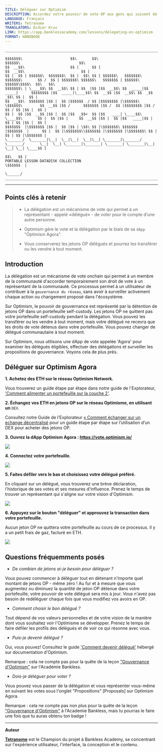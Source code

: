 ```yaml
---
TITLE: Déléguer sur Optimism
DESCRIPTION: Accordez votre pouvoir de vote OP aux gens qui suivent de près la gouvernance.
LANGUAGE: Français
WRITERS: Tetranome
TRANSLATORS: Didier Krux
LINK: https://app.banklessacademy.com/lessons/delegating-on-optimism
FORMAT: HANDBOOK
---
```


```
__________________________________________________________________________________________________________________________________________________________

$$$$$$$\                      $$\       $$\                                      $$$$$$\                           $$\                                   
$$  __$$\                     $$ |      $$ |                                    $$  __$$\                          $$ |                                  
$$ |  $$ | $$$$$$\  $$$$$$$\  $$ |  $$\ $$ | $$$$$$\   $$$$$$$\  $$$$$$$\       $$ /  $$ | $$$$$$$\ $$$$$$\   $$$$$$$ | $$$$$$\  $$$$$$\$$$$\  $$\   $$\ 
$$$$$$$\ | \____$$\ $$  __$$\ $$ | $$  |$$ |$$  __$$\ $$  _____|$$  _____|      $$$$$$$$ |$$  _____|\____$$\ $$  __$$ |$$  __$$\ $$  _$$  _$$\ $$ |  $$ |
$$  __$$\  $$$$$$$ |$$ |  $$ |$$$$$$  / $$ |$$$$$$$$ |\$$$$$$\  \$$$$$$\        $$  __$$ |$$ /      $$$$$$$ |$$ /  $$ |$$$$$$$$ |$$ / $$ / $$ |$$ |  $$ |
$$ |  $$ |$$  __$$ |$$ |  $$ |$$  _$$<  $$ |$$   ____| \____$$\  \____$$\       $$ |  $$ |$$ |     $$  __$$ |$$ |  $$ |$$   ____|$$ | $$ | $$ |$$ |  $$ |
$$$$$$$  |\$$$$$$$ |$$ |  $$ |$$ | \$$\ $$ |\$$$$$$$\ $$$$$$$  |$$$$$$$  |      $$ |  $$ |\$$$$$$$\\$$$$$$$ |\$$$$$$$ |\$$$$$$$\ $$ | $$ | $$ |\$$$$$$$ |
\_______/  \_______|\__|  \__|\__|  \__|\__| \_______|\_______/ \_______/       \__|  \__| \_______|\_______| \_______| \_______|\__| \__| \__| \____$$ |
                                                                                                                                               $$\   $$ |
PORTABLE LESSON DATADISK COLLECTION                                                                                                            \$$$$$$  |
                                                                                                                                                \______/
__________________________________________________________________________________________________________________________________________________________
```

---
## Points clés à retenir

> * La délégation est un mécanisme de vote qui permet à un représentant - appelé «délégué» - de voter pour le compte d’une autre personne.
> 
> * Optimism gère le vote et la délégation par le biais de sa `dApp` "Optimism Agora".
> 
> * Vous conserverez les jetons OP délégués et pourrez les transférer ou les vendre à tout moment.

## Introduction

La délégation est un mécanisme de vote onchain qui permet à un membre de la communauté d'accorder temporairement son droit de vote à un représentant de la communauté. Ce processus permet à un utilisateur de contribuer à la `gouvernance du réseau`, sans avoir à surveiller activement chaque action ou changement proposé dans l'écosystème.

Sur Optimism, le pouvoir de gouvernance est représenté par la détention de jetons OP dans un portefeuille self-custody. Les jetons OP ne quittent pas votre portefeuille self-custody pendant la délégation. Vous pouvez les transférer ou les vendre à tout moment, mais votre délégué ne recevra que les droits de vote détenus dans votre portefeuille. Vous pouvez changer de délégué communautaire à tout moment.

Sur Optimism, nous utilisons une dApp de vote appelée 'Agora' pour examiner les délégués éligibles, effectuer des délégations et surveiller les propositions de gouvernance. Voyons cela de plus près.

## Déléguer sur Optimism Agora

**1\. Achetez des ETH sur le réseau Optimism Network.**

Vous trouverez un guide étape par étape dans notre guide de l'Explorateur, ['Comment alimenter un portefeuille sur la couche 2'](https://app.banklessacademy.com/lessons/how-to-fund-a-wallet-on-layer-2).

**2. Échangez vos ETH en jetons OP sur le réseau Optimisme, en utilisant un** `DEX`.

Consultez notre Guide de l’Explorateur [« Comment échanger sur un echange décentralisé](https://app.banklessacademy.com/lessons/how-to-swap-on-a-decentralized-exchange) pour un guide étape par étape sur l’utilisation d’un DEX pour acheter des jetons OP.

**3\. Ouvrez la dApp Optimism Agora : <https://vote.optimism.io/>**

![](https://app.banklessacademy.com/images/delegating-on-optimism/image-ce643a81.png)

**4\. Connectez votre portefeuille.**

![](https://app.banklessacademy.com/images/delegating-on-optimism/image-9ec06fe9.png)

**5\. Faites défiler vers le bas et choisissez votre délégué préféré.**

En cliquant sur un délégué, vous trouverez une brève déclaration, l'historique de ses votes et ses mesures d'influence. Prenez le temps de trouver un représentant qui s'aligne sur votre vision d'Optimism.

![](https://app.banklessacademy.com/images/delegating-on-optimism/image-6443ae02.png)

**6\. Appuyez sur le bouton "déléguer" et approuvez la transaction dans votre portefeuille.**

Aucun jeton OP ne quittera votre portefeuille au cours de ce processus. Il y a un petit frais de gaz, facturé en ETH.

![](https://app.banklessacademy.com/images/delegating-on-optimism/image-245809cd.png)

## Questions fréquemments posés

* *De combien de jetons ai-je besoin pour déléguer ?*

Vous pouvez commencer à déléguer tout en détenant n'importe quel montant de jetons OP - même zéro ! Au fur et à mesure que vous augmentez ou diminuez la quantité de jeton OP détenue dans votre portefeuille, votre pouvoir de vote délégué sera mis à jour. Vous n'avez pas besoin de redéléguer chaque fois que vous modifiez vos avoirs en OP.

* *Comment choisir le bon délégué ?*

Tout dépend de vos valeurs personnelles et de votre vision de la manière dont vous souhaitez voir l'Optimisme se développer. Prenez le temps de faire défiler les profils des délégués et de voir ce qui résonne avec vous.

* *Puis-je devenir délégué ?*

Oui, vous pouvez! Consultez le guide ['Comment devenir délégué'](https://community.optimism.io/docs/governance/delegate/) hébergé sur documentation d'Optimism.

Remarque : cela ne compte pas pour la quête de la leçon ["Gouvernance d'Optimism"](https://app.banklessacademy.com/lessons/optimism-governance) sur l'Académie Bankless.

* *Dois-je déléguer pour voter ?*

Vous pouvez vous passer de la délégation et vous représenter vous-même en suivant les votes sous l'onglet "Propositions" [Proposals] sur Optimism Agora.

Remarque : cela ne compte pas non plus pour la quête de la leçon ["Gouvernance d'Optimism"](https://app.banklessacademy.com/lessons/optimism-governance) à l'Academie Bankless, mais tu pourras le faire une fois que tu auras obtenu ton badge !


---

**Auteur**

**[Tetranome](https://twitter.com/Tetranome)** est le Champion du projet à Bankless Academy, se concentrant sur l'expérience utilisateur, l'interface, la conception et le contenu.